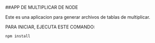 
##APP DE MULTIPLICAR DE NODE

Este es una aplicacion para generar archivos de tablas de multiplicar.

PARA INICIAR, EJECUTA ESTE COMANDO:


```
npm install

```